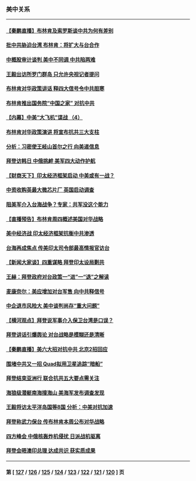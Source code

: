 ### 美中关系
---
#### [【秦鹏直播】布林肯及索罗斯谈中共为何有差别](../../pages/nf1412576/n13746199.md) 
#### [批中共胁迫台湾 布林肯：将扩大与台合作](../../pages/nf1412576/n13746184.md) 
#### [中概股审计谈判 美中不同调 中共陷两难](../../pages/nf1412576/n13746049.md) 
#### [王毅出访所罗门群岛 只允许央视记者提问](../../pages/nf1412576/n13746105.md) 
#### [布林肯对华政策讲话 释四大信号令中共胆寒](../../pages/nf1412576/n13746116.md) 
#### [布林肯推出国务院“中国之家” 对抗中共](../../pages/nf1412576/n13746025.md) 
#### [【内幕】中美“大飞机”谍战 （4）](../../pages/nf1412576/n13745555.md) 
#### [布林肯对华政策演讲 将宣布抗共三大支柱](../../pages/nf1412576/n13745974.md) 
#### [分析：习密使王岐山首尔之行 向美递信息](../../pages/nf1412576/n13745482.md) 
#### [拜登访韩日 中俄挑衅 美军四大动作护航](../../pages/nf1412576/n13745423.md) 
#### [【财商天下】印太经济框架启动 中美或有一战？](../../pages/nf1412576/n13745214.md) 
#### [中资收购英最大微芯片厂 英国启动调查](../../pages/nf1412576/n13745209.md) 
#### [阻美军介入台海战争？专家：共军没这个能力](../../pages/nf1412576/n13745064.md) 
#### [【直播预告】布林肯周四概述美国对华战略](../../pages/nf1412576/n13745109.md) 
#### [美中经济战 印太经济框架抗衡中共渗透](../../pages/nf1412576/n13744604.md) 
#### [台海再成焦点 传美印太司令部最高情报官访台](../../pages/nf1412576/n13744969.md) 
#### [【新闻大家谈】四重谋略 拜登印太设局剿共](../../pages/nf1412576/n13744616.md) 
#### [王赫：拜登政府对台政策一“进”一“退”之解读](../../pages/nf1412576/n13744611.md) 
#### [麦康奈尔：美应增加对台军售 向中共释信号](../../pages/nf1412576/n13744626.md) 
#### [中企退市风险大 美中谈判尚存“重大问题”](../../pages/nf1412576/n13744554.md) 
#### [【横河观点】拜登说军事介入保卫台湾是口误？](../../pages/nf1412576/n13744504.md) 
#### [拜登讲话引爆舆论 对台战略是模糊还是清晰](../../pages/nf1412576/n13744490.md) 
#### [【秦鹏直播】美六大招对抗中共 北京2招回应](../../pages/nf1412576/n13744499.md) 
#### [围堵中共又一招 Quad拟用卫星追踪“暗船”](../../pages/nf1412576/n13744412.md) 
#### [拜登结束亚洲行 联合抗共五大要点需关注](../../pages/nf1412576/n13744373.md) 
#### [海狼级潜艇南海撞海山 美海军发布调查发现](../../pages/nf1412576/n13744438.md) 
#### [王毅将访太平洋岛国等8国 分析：中美对抗加速](../../pages/nf1412576/n13743965.md) 
#### [拜登称武力保台 传布林肯本周公布对华战略](../../pages/nf1412576/n13744378.md) 
#### [四方峰会 中俄核轰炸机侵扰 日派战机驱离](../../pages/nf1412576/n13744375.md) 
#### [拜登会晤澳印总理 达成共识 获实质成果](../../pages/nf1412576/n13744230.md) 

---
#### 第 [ [127](./127.md) / [126](./126.md) / [125](./125.md) / [124](./124.md) / [123](./123.md) / [122](./122.md) / [121](./121.md) / [120](./120.md) ] 页
